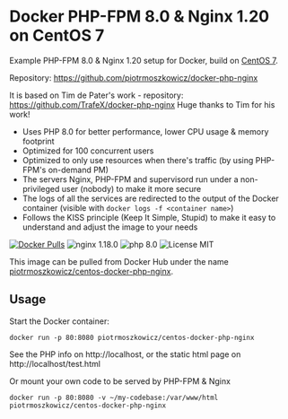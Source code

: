 # Docker PHP-FPM 8.0 & Nginx 1.20 on CentOS 7
Example PHP-FPM 8.0 & Nginx 1.20 setup for Docker, build on [CentOS 7](https://wiki.centos.org/FAQ/CentOS7).

Repository: https://github.com/piotrmoszkowicz/docker-php-nginx

It is based on Tim de Pater's work - repository: https://github.com/TrafeX/docker-php-nginx
Huge thanks to Tim for his work!

* Uses PHP 8.0 for better performance, lower CPU usage & memory footprint
* Optimized for 100 concurrent users
* Optimized to only use resources when there's traffic (by using PHP-FPM's on-demand PM)
* The servers Nginx, PHP-FPM and supervisord run under a non-privileged user (nobody) to make it more secure
* The logs of all the services are redirected to the output of the Docker container (visible with `docker logs -f <container name>`)
* Follows the KISS principle (Keep It Simple, Stupid) to make it easy to understand and adjust the image to your needs


[![Docker Pulls](https://img.shields.io/docker/pulls/piotrmoszkowicz/centos-docker-php-nginx.svg)](https://hub.docker.com/r/piotrmoszkowicz/centos-docker-php-nginx)
![nginx 1.18.0](https://img.shields.io/badge/nginx-1.20-brightgreen.svg)
![php 8.0](https://img.shields.io/badge/php-8.0-brightgreen.svg)
![License MIT](https://img.shields.io/badge/license-MIT-blue.svg)

This image can be pulled from Docker Hub under the name [piotrmoszkowicz/centos-docker-php-nginx](https://hub.docker.com/r/piotrmoszkowicz/centos-docker-php-nginx).

## Usage

Start the Docker container:

    docker run -p 80:8080 piotrmoszkowicz/centos-docker-php-nginx

See the PHP info on http://localhost, or the static html page on http://localhost/test.html

Or mount your own code to be served by PHP-FPM & Nginx

    docker run -p 80:8080 -v ~/my-codebase:/var/www/html piotrmoszkowicz/centos-docker-php-nginx
